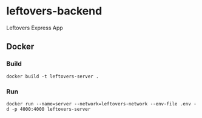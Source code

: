 # leftovers-backend
Leftovers Express App

## Docker

### Build
```
docker build -t leftovers-server .
```

### Run
```
docker run --name=server --network=leftovers-network --env-file .env -d -p 4000:4000 leftovers-server
```